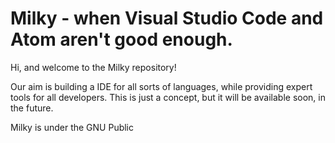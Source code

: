 # Milky - when Visual Studio Code and Atom aren't good enough.
Hi, and welcome to the Milky repository! 

Our aim is building a IDE for all sorts of languages, while providing expert tools for all developers.
This is just a concept, but it will be available soon, in the future.

Milky is under the GNU Public
